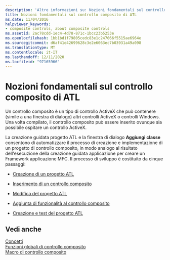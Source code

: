 ```yaml
---
description: 'Altre informazioni su: Nozioni fondamentali sul controllo composito ATL'
title: Nozioni fondamentali sul controllo composito di ATL
ms.date: 11/04/2016
helpviewer_keywords:
- composite controls, about composite controls
ms.assetid: 2ac78cdd-1ec4-4d78-871c-1bcc23b5253e
ms.openlocfilehash: 1bb1bd1f79805cedc83e1c247066f5515ae6964e
ms.sourcegitcommit: d6af41e42699628c3e2e6063ec7b03931a49a098
ms.translationtype: MT
ms.contentlocale: it-IT
ms.lasthandoff: 12/11/2020
ms.locfileid: "97165966"
---
```

# <a name="atl-composite-control-fundamentals"></a>Nozioni fondamentali sul controllo composito di ATL

Un controllo composito è un tipo di controllo ActiveX che può contenere (simile a una finestra di dialogo) altri controlli ActiveX o controlli Windows. Una volta compilato, il controllo composito può essere inserito ovunque sia possibile ospitare un controllo ActiveX.

La creazione guidata progetto ATL e la finestra di dialogo **Aggiungi classe** consentono di automatizzare il processo di creazione e implementazione di un progetto di controllo composito, in modo analogo al risultato dell'esecuzione della creazione guidata applicazione per creare un Framework applicazione MFC. Il processo di sviluppo è costituito da cinque passaggi:

- [Creazione di un progetto ATL](../atl/reference/creating-an-atl-project.md)

- [Inserimento di un controllo composito](../atl/inserting-a-composite-control.md)

- [Modifica del progetto ATL](../atl/modifying-the-atl-project.md)

- [Aggiunta di funzionalità al controllo composito](../atl/adding-functionality-to-the-composite-control.md)

- [Creazione e test del progetto ATL](../atl/building-and-testing-the-atl-project.md)

## <a name="see-also"></a>Vedi anche

[Concetti](../atl/active-template-library-atl-concepts.md)<br/>
[Funzioni globali di controllo composito](../atl/reference/composite-control-global-functions.md)<br/>
[Macro di controllo composito](../atl/reference/composite-control-macros.md)
